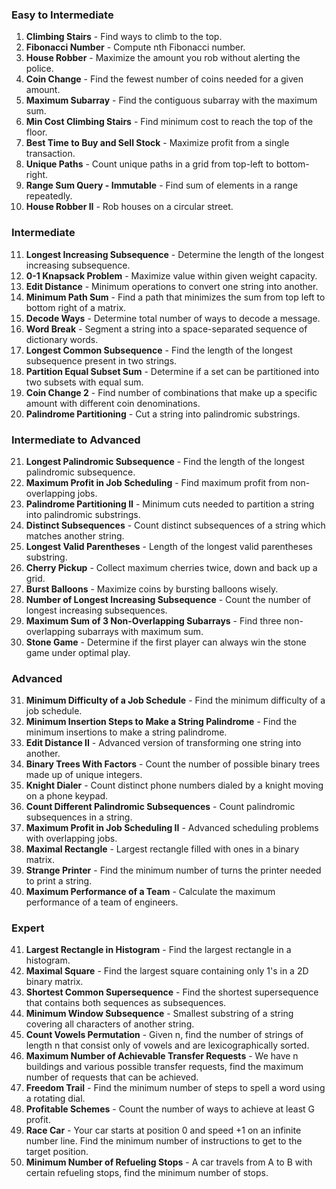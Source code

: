 ### Easy to Intermediate

1. **Climbing Stairs** - Find ways to climb to the top.
2. **Fibonacci Number** - Compute nth Fibonacci number.
3. **House Robber** - Maximize the amount you rob without alerting the police.
4. **Coin Change** - Find the fewest number of coins needed for a given amount.
5. **Maximum Subarray** - Find the contiguous subarray with the maximum sum.
6. **Min Cost Climbing Stairs** - Find minimum cost to reach the top of the floor.
7. **Best Time to Buy and Sell Stock** - Maximize profit from a single transaction.
8. **Unique Paths** - Count unique paths in a grid from top-left to bottom-right.
9. **Range Sum Query - Immutable** - Find sum of elements in a range repeatedly.
10. **House Robber II** - Rob houses on a circular street.

### Intermediate

11. **Longest Increasing Subsequence** - Determine the length of the longest increasing subsequence.
12. **0-1 Knapsack Problem** - Maximize value within given weight capacity.
13. **Edit Distance** - Minimum operations to convert one string into another.
14. **Minimum Path Sum** - Find a path that minimizes the sum from top left to bottom right of a matrix.
15. **Decode Ways** - Determine total number of ways to decode a message.
16. **Word Break** - Segment a string into a space-separated sequence of dictionary words.
17. **Longest Common Subsequence** - Find the length of the longest subsequence present in two strings.
18. **Partition Equal Subset Sum** - Determine if a set can be partitioned into two subsets with equal sum.
19. **Coin Change 2** - Find number of combinations that make up a specific amount with different coin denominations.
20. **Palindrome Partitioning** - Cut a string into palindromic substrings.

### Intermediate to Advanced

21. **Longest Palindromic Subsequence** - Find the length of the longest palindromic subsequence.
22. **Maximum Profit in Job Scheduling** - Find maximum profit from non-overlapping jobs.
23. **Palindrome Partitioning II** - Minimum cuts needed to partition a string into palindromic substrings.
24. **Distinct Subsequences** - Count distinct subsequences of a string which matches another string.
25. **Longest Valid Parentheses** - Length of the longest valid parentheses substring.
26. **Cherry Pickup** - Collect maximum cherries twice, down and back up a grid.
27. **Burst Balloons** - Maximize coins by bursting balloons wisely.
28. **Number of Longest Increasing Subsequence** - Count the number of longest increasing subsequences.
29. **Maximum Sum of 3 Non-Overlapping Subarrays** - Find three non-overlapping subarrays with maximum sum.
30. **Stone Game** - Determine if the first player can always win the stone game under optimal play.

### Advanced

31. **Minimum Difficulty of a Job Schedule** - Find the minimum difficulty of a job schedule.
32. **Minimum Insertion Steps to Make a String Palindrome** - Find the minimum insertions to make a string palindrome.
33. **Edit Distance II** - Advanced version of transforming one string into another.
34. **Binary Trees With Factors** - Count the number of possible binary trees made up of unique integers.
35. **Knight Dialer** - Count distinct phone numbers dialed by a knight moving on a phone keypad.
36. **Count Different Palindromic Subsequences** - Count palindromic subsequences in a string.
37. **Maximum Profit in Job Scheduling II** - Advanced scheduling problems with overlapping jobs.
38. **Maximal Rectangle** - Largest rectangle filled with ones in a binary matrix.
39. **Strange Printer** - Find the minimum number of turns the printer needed to print a string.
40. **Maximum Performance of a Team** - Calculate the maximum performance of a team of engineers.

### Expert

41. **Largest Rectangle in Histogram** - Find the largest rectangle in a histogram.
42. **Maximal Square** - Find the largest square containing only 1's in a 2D binary matrix.
43. **Shortest Common Supersequence** - Find the shortest supersequence that contains both sequences as subsequences.
44. **Minimum Window Subsequence** - Smallest substring of a string covering all characters of another string.
45. **Count Vowels Permutation** - Given n, find the number of strings of length n that consist only of vowels and are lexicographically sorted.
46. **Maximum Number of Achievable Transfer Requests** - We have n buildings and various possible transfer requests, find the maximum number of requests that can be achieved.
47. **Freedom Trail** - Find the minimum number of steps to spell a word using a rotating dial.
48. **Profitable Schemes** - Count the number of ways to achieve at least G profit.
49. **Race Car** - Your car starts at position 0 and speed +1 on an infinite number line. Find the minimum number of instructions to get to the target position.
50. **Minimum Number of Refueling Stops** - A car travels from A to B with certain refueling stops, find the minimum number of stops.
